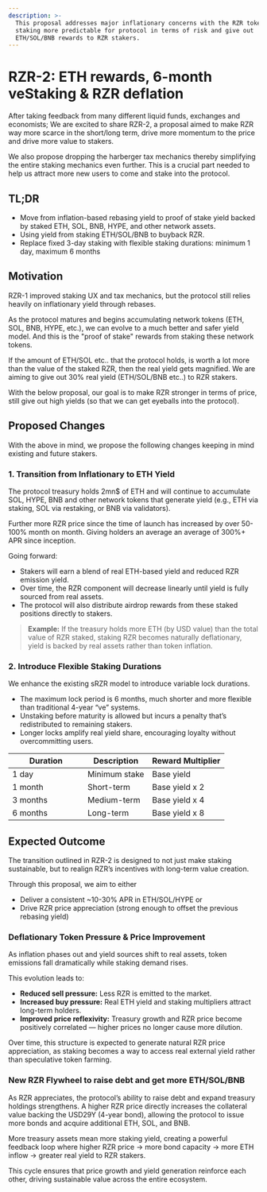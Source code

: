 ```yaml
---
description: >-
  This proposal addresses major inflationary concerns with the RZR token, making
  staking more predictable for protocol in terms of risk and give out
  ETH/SOL/BNB rewards to RZR stakers.
---
```


# RZR-2: ETH rewards, 6-month veStaking & RZR deflation

After taking feedback from many different liquid funds, exchanges and economists; We are excited to share RZR-2, a proposal aimed to make RZR way more scarce in the short/long term, drive more momentum to the price and drive more value to stakers.

We also propose dropping the harberger tax mechanics thereby simplifying the entire staking mechanics even further. This is a crucial part needed to help us attract more new users to come and stake into the protocol.&#x20;

## TL;DR

* Move from inflation-based rebasing yield to proof of stake yield backed by staked ETH, SOL, BNB, HYPE, and other network assets.
* Using yield from staking ETH/SOL/BNB to buyback RZR.
* Replace fixed 3-day staking with flexible staking durations: minimum 1 day, maximum 6 months

## Motivation

RZR-1 improved staking UX and tax mechanics, but the protocol still relies heavily on inflationary yield through rebases.&#x20;

As the protocol matures and begins accumulating network tokens (ETH, SOL, BNB, HYPE, etc.), we can evolve to a much better and safer yield model. And this is the "proof of stake" rewards from staking these network tokens.&#x20;

If the amount of ETH/SOL etc.. that the protocol holds, is worth a lot more than the value of the staked RZR, then the real yield gets magnified. We are aiming to give out 30% real yield (ETH/SOL/BNB etc..) to RZR stakers.&#x20;

With the below proposal, our goal is to make RZR stronger in terms of price, still give out high yields (so that we can  get eyeballs into the protocol).

## Proposed Changes

With the above in mind, we propose the following changes keeping in mind existing and future stakers.

### 1. Transition from Inflationary to ETH Yield

The protocol treasury holds 2mn$ of ETH and will continue to accumulate SOL, HYPE, BNB and other network tokens that generate yield (e.g., ETH via staking, SOL via restaking, or BNB via validators).

Further more RZR price since the time of launch has increased by over 50-100% month on month. Giving holders an average an average of 300%+ APR since inception.

Going forward:

* Stakers will earn a blend of real ETH-based yield and reduced RZR emission yield.
* Over time, the RZR component will decrease linearly until yield is fully sourced from real assets.
* The protocol will also distribute airdrop rewards from these staked positions directly to stakers.

> **Example:** If the treasury holds more ETH (by USD value) than the total value of RZR staked, staking RZR becomes naturally deflationary, yield is backed by real assets rather than token inflation.

### 2. Introduce Flexible Staking Durations

We enhance the existing sRZR model to introduce variable lock durations.&#x20;

* The maximum lock period is 6 months, much shorter and more flexible than traditional 4-year “ve” systems.
* Unstaking before maturity is allowed but incurs a penalty that’s redistributed to remaining stakers.
* Longer locks amplify real yield share, encouraging loyalty without overcommitting users.

<table><thead><tr><th width="135.4921875">Duration</th><th>Description</th><th>Reward Multiplier</th></tr></thead><tbody><tr><td>1 day</td><td>Minimum stake</td><td>Base yield</td></tr><tr><td>1 month</td><td>Short-term</td><td>Base yield x 2</td></tr><tr><td>3 months</td><td>Medium-term</td><td>Base yield x 4</td></tr><tr><td>6 months</td><td>Long-term</td><td>Base yield x 8</td></tr></tbody></table>

## Expected Outcome

The transition outlined in RZR-2 is designed to not just make staking sustainable, but to realign RZR’s incentives with long-term value creation.

Through this proposal, we aim to either

* Deliver a consistent \~10-30% APR in ETH/SOL/HYPE or&#x20;
* Drive RZR price appreciation (strong enough to offset the previous rebasing yield)

### Deflationary Token Pressure & Price Improvement

As inflation phases out and yield sources shift to real assets, token emissions fall dramatically while staking demand rises.

This evolution leads to:

* **Reduced sell pressure:** Less RZR is emitted to the market.
* **Increased buy pressure:** Real ETH yield and staking multipliers attract long-term holders.
* **Improved price reflexivity:** Treasury growth and RZR price become positively correlated — higher prices no longer cause more dilution.

Over time, this structure is expected to generate natural RZR price appreciation, as staking becomes a way to access real external yield rather than speculative token farming.

### New RZR Flywheel to raise debt and get more ETH/SOL/BNB

As RZR appreciates, the protocol’s ability to raise debt and expand treasury holdings strengthens. A higher RZR price directly increases the collateral value backing the USD29Y (4-year bond), allowing the protocol to issue more bonds and acquire additional ETH, SOL, and BNB.&#x20;

More treasury assets mean more staking yield, creating a powerful feedback loop where higher RZR price → more bond capacity → more ETH inflow → greater real yield to RZR stakers.&#x20;

This cycle ensures that price growth and yield generation reinforce each other, driving sustainable value across the entire ecosystem.
